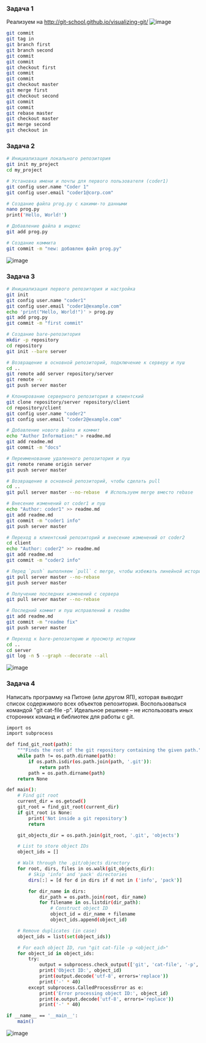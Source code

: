 ### Задача 1
Реализуем на http://git-school.github.io/visualizing-git/
![image](https://github.com/user-attachments/assets/1b0c7f9d-d7ed-4ccd-9a48-73aeb5937e3b)
```bash
git commit
git tag in
git branch first
git branch second
git commit
git commit
git checkout first
git commit
git commit
git checkout master
git merge first
git checkout second
git commit
git commit
git rebase master
git checkout master
git merge second
git checkout in
```
### Задача 2
```bash
# Инициализация локального репозитория
git init my_project
cd my_project

# Установка имени и почты для первого пользователя (coder1)
git config user.name "Coder 1"
git config user.email "coder1@corp.com"

# Создание файла prog.py с какими-то данными
nano prog.py
print('Hello, World!')

# Добавление файла в индекс
git add prog.py

# Создание коммита
git commit -m "new: добавлен файл prog.py"
```
![image](https://github.com/user-attachments/assets/47c4d8c6-d486-4180-b03d-2bd6bf570560)

### Задача 3
```bash
# Инициализация первого репозитория и настройка
git init
git config user.name "coder1"
git config user.email "coder1@example.com"
echo 'print("Hello, World!")' > prog.py
git add prog.py
git commit -m "first commit"

# Создание bare-репозитория
mkdir -p repository
cd repository
git init --bare server

# Возвращение в основной репозиторий, подключение к серверу и пуш
cd ..
git remote add server repository/server
git remote -v
git push server master

# Клонирование серверного репозитория в клиентский
git clone repository/server repository/client
cd repository/client
git config user.name "coder2"
git config user.email "coder2@example.com"

# Добавление нового файла и коммит
echo "Author Information:" > readme.md
git add readme.md
git commit -m "docs"

# Переименование удаленного репозитория и пуш
git remote rename origin server
git push server master

# Возвращение в основной репозиторий, чтобы сделать pull
cd ..
git pull server master --no-rebase  # Используем merge вместо rebase

# Внесение изменений от coder1 и пуш
echo "Author: coder1" >> readme.md
git add readme.md
git commit -m "coder1 info"
git push server master

# Переход в клиентский репозиторий и внесение изменений от coder2
cd client
echo "Author: coder2" >> readme.md
git add readme.md
git commit -m "coder2 info"

# Перед `push` выполняем `pull` с merge, чтобы избежать линейной истории
git pull server master --no-rebase
git push server master

# Получение последних изменений с сервера
git pull server master --no-rebase

# Последний коммит и пуш исправлений в readme
git add readme.md
git commit -m "readme fix"
git push server master

# Переход к bare-репозиторию и просмотр истории
cd ..
cd server
git log -n 5 --graph --decorate --all
```
![image](https://github.com/user-attachments/assets/401347f7-707c-47a4-a807-522f2f8a0da4)

### Задача 4
Написать программу на Питоне (или другом ЯП), которая выводит список содержимого всех объектов репозитория. Воспользоваться командой "git cat-file -p". Идеальное решение – не использовать иных сторонних команд и библиотек для работы с git.
```bash
import os
import subprocess

def find_git_root(path):
    """Finds the root of the git repository containing the given path."""
    while path != os.path.dirname(path):
        if os.path.isdir(os.path.join(path, '.git')):
            return path
        path = os.path.dirname(path)
    return None

def main():
    # Find git root
    current_dir = os.getcwd()
    git_root = find_git_root(current_dir)
    if git_root is None:
        print('Not inside a git repository')
        return

    git_objects_dir = os.path.join(git_root, '.git', 'objects')

    # List to store object IDs
    object_ids = []

    # Walk through the .git/objects directory
    for root, dirs, files in os.walk(git_objects_dir):
        # Skip 'info' and 'pack' directories
        dirs[:] = [d for d in dirs if d not in ('info', 'pack')]

        for dir_name in dirs:
            dir_path = os.path.join(root, dir_name)
            for filename in os.listdir(dir_path):
                # Construct object ID
                object_id = dir_name + filename
                object_ids.append(object_id)

    # Remove duplicates (in case)
    object_ids = list(set(object_ids))

    # For each object ID, run "git cat-file -p <object_id>"
    for object_id in object_ids:
        try:
            output = subprocess.check_output(['git', 'cat-file', '-p', object_id], stderr=subprocess.STDOUT, cwd=git_root)
            print('Object ID:', object_id)
            print(output.decode('utf-8', errors='replace'))
            print('-' * 40)
        except subprocess.CalledProcessError as e:
            print('Error processing object ID:', object_id)
            print(e.output.decode('utf-8', errors='replace'))
            print('-' * 40)

if __name__ == '__main__':
    main()
```
![image](https://github.com/user-attachments/assets/7c3c4edd-64b7-458f-9844-90453abbc284)

